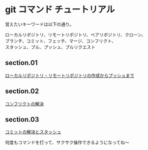 # git コマンド チュートリアル  
  
覚えたいキーワードは以下の通り。  

ローカルリポジトリ、リモートリポジトリ、ベアリポジトリ、クローン、  
ブランチ、コミット、フェッチ、マージ、コンフリクト、  
スタッシュ、プル、プッシュ、プルリクエスト  
  
## section.01  
[ローカルリポジトリ・リモートリポジトリの作成からプッシュまで](./section.01.md)  
  
## section.02  
[コンフリクトの解決](./section.02.md)  
  
## section.03  
[コミットの解決とスタッシュ ](./section.03.md)  
  
何度もコマンドを打って、サクサク操作できるようになってね～  
  
